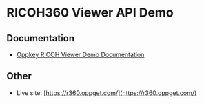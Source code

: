 # RICOH360 Viewer API Demo

## Documentation 

* [Oppkey RICOH Viewer Demo Documentation](https://codetricity.github.io/ricoh-viewer/)

## Other

* Live site: [https://r360.oppget.com/](https://r360.oppget.com/)


